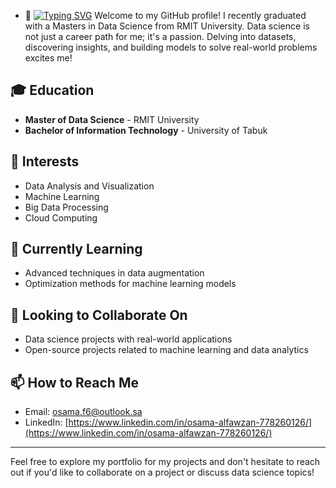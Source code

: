 - 👋 [![Typing SVG](https://readme-typing-svg.demolab.com?font=Fira+Code&pause=1000&random=false&width=435&lines=Osama+Alfawzan;Data+Science+%7C+Machine+Learning)](https://git.io/typing-svg)
Welcome to my GitHub profile! I recently graduated with a Masters in Data Science from RMIT University. Data science is not just a career path for me; it's a passion. Delving into datasets, discovering insights, and building models to solve real-world problems excites me!
## 🎓 Education
- **Master of Data Science** - RMIT University
- **Bachelor of Information Technology** - University of Tabuk

## 👀 Interests
- Data Analysis and Visualization
- Machine Learning
- Big Data Processing
- Cloud Computing

## 🌱 Currently Learning
- Advanced techniques in data augmentation
- Optimization methods for machine learning models

## 💞️ Looking to Collaborate On
- Data science projects with real-world applications
- Open-source projects related to machine learning and data analytics

## 📫 How to Reach Me
- Email: [osama.f6@outlook.sa](mailto:osama.f6@outlook.sa)
- LinkedIn: [https://www.linkedin.com/in/osama-alfawzan-778260126/](https://www.linkedin.com/in/osama-alfawzan-778260126/)

---

Feel free to explore my portfolio for my projects and don't hesitate to reach out if you'd like to collaborate on a project or discuss data science topics!

<!---
oalfawzan/oalfawzan is a ✨ special ✨ repository because its `README.md` (this file) appears on your GitHub profile.
You can click the Preview link to take a look at your changes.
--->
